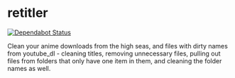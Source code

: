 # retitler

[![Dependabot Status](https://api.dependabot.com/badges/status?host=github&repo=JaneJeon/retitler)](https://dependabot.com)

Clean your anime downloads from the high seas, and files with dirty names from youtube_dl - cleaning titles, removing unnecessary files, pulling out files from folders that only have one item in them, and cleaning the folder names as well.
